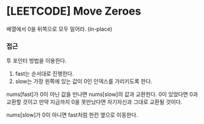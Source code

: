 # [LEETCODE] Move Zeroes

배열에서 0을 뒤쪽으로 모두 밀어라. (in-place)

### 접근

투 포인터 방법을 이용한다.

1. fast는 순서대로 진행한다.
2. slow는 가장 왼쪽에 있는 값이 0인 인덱스를 가리키도록 한다.

nums[fast]가 0이 아닌 값을 만나면 nums[slow]의 값과 교환한다. 0이 있었다면 0과 교환할 것이고 만약 지금까지 0을 못만났다면 자기자신과 그대로 교환될 것이다.

nums[slow]가 0이 아니면 fast처럼 한칸 옆으로 이동한다.

